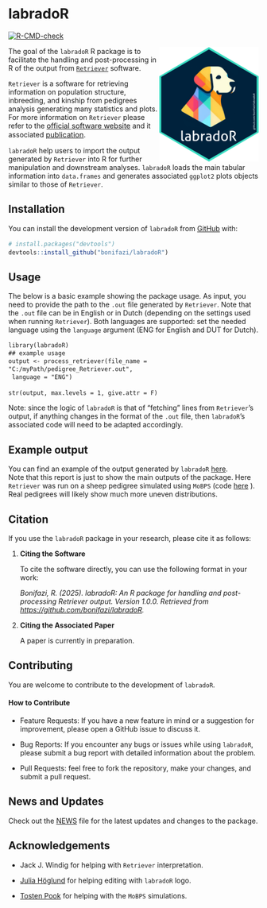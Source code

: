 
<!-- README.md is generated from README.Rmd. Please edit that file -->

# labradoR

<!-- badges: start -->

[![R-CMD-check](https://github.com/bonifazi/labradoR/actions/workflows/R-CMD-check.yaml/badge.svg)](https://github.com/bonifazi/labradoR/actions/workflows/R-CMD-check.yaml)

<!-- badges: end -->

<img src="man/figures/logo_labradoR.png" align="right" width="200"/>

The goal of the `labradoR` R package is to facilitate the handling and
post-processing in R of the output from
[`Retriever`](https://genebankdata.cgn.wur.nl/software/software.html)
software.

`Retriever` is a software for retrieving information on population
structure, inbreeding, and kinship from pedigrees analysis generating
many statistics and plots. For more information on `Retriever` please
refer to the
<a href="#0" style="font-size: 11pt;">official software website</a> and
it associated <a href="#0" style="font-size: 11pt;">publication</a>.

`labradoR` help users to import the output generated by `Retriever` into
R for further manipulation and downstream analyses. `labradoR` loads the
main tabular information into `data.frames` and generates associated
`ggplot2` plots objects similar to those of `Retriever`.

## Installation

You can install the development version of `labradoR` from
[GitHub](https://github.com/) with:

``` r
# install.packages("devtools")
devtools::install_github("bonifazi/labradoR")
```

## Usage

The below is a basic example showing the package usage. As input, you
need to provide the path to the `.out` file generated by `Retriever`.
Note that the `.out` file can be in English or in Dutch (depending on
the settings used when running `Retriever`). Both languages are
supported: set the needed language using the `language` argument (ENG
for English and DUT for Dutch).

    library(labradoR)
    ## example usage
    output <- process_retriever(file_name = "C:/myPath/pedigree_Retriever.out",
     language = "ENG")

    str(output, max.levels = 1, give.attr = F)

Note: since the logic of `labradoR` is that of “fetching” lines from
`Retriever`’s output, if anything changes in the format of the `.out`
file, then `labradoR`’s associated code will need to be adapted
accordingly.

## Example output

You can find an example of the output generated by `labradoR`
[here](dev/Create_report_sheep_example.html).  
Note that this report is just to show the main outputs of the package.
Here `Retriever` was run on a sheep pedigree simulated using `MoBPS`
(code [here](dev/Simulate_sheep_test_dataset.R) ). Real pedigrees will
likely show much more uneven distributions.

## Citation

If you use the `labradoR` package in your research, please cite it as
follows:

1.  **Citing the Software**

    To cite the software directly, you can use the following format in
    your work:

    *Bonifazi, R. (2025). labradoR: An R package for handling and
    post-processing Retriever output. Version 1.0.0. Retrieved from
    <https://github.com/bonifazi/labradoR>.*

2.  **Citing the Associated Paper**

    A paper is currently in preparation.

## Contributing

You are welcome to contribute to the development of `labradoR`.

#### How to Contribute

- Feature Requests: If you have a new feature in mind or a suggestion
  for improvement, please open a GitHub issue to discuss it.

- Bug Reports: If you encounter any bugs or issues while using
  `labradoR`, please submit a bug report with detailed information about
  the problem.

- Pull Requests: feel free to fork the repository, make your changes,
  and submit a pull request.

## News and Updates

Check out the [NEWS](NEWS.md) file for the latest updates and changes to
the package.

## Acknowledgements

- Jack J. Windig for helping with `Retriever` interpretation.

- [Julia Höglund](https://github.com/juliahoglund) for helping editing
  with `labradoR` logo.

- [Tosten Pook](https://github.com/tpook92) for helping with the `MoBPS`
  simulations.
